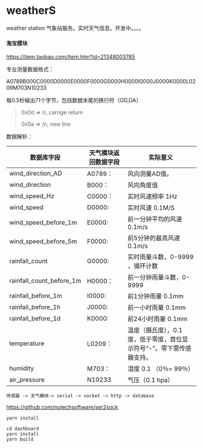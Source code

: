 # weatherS
weather station 气象站服务。实时天气信息。开发中。。。。

#### 淘宝模块
https://item.taobao.com/item.htm?id=21348003785

专业测量数据格式：

A0789B000C0000D0000E0000F0000G0000H0000I0000J0000K0000L0209M703N10233

每0.5秒输出71个字节，包括数据末尾的换行符（OD,OA）
> 0x0d => /r, carrige return
>
> 0x0a => /n, new line


数据解析：

数据库字段 | 天气模块返回数据字段 | 实际意义
---------- | -------------------- | -------
wind_direction_AD |A0789：| 风向测量AD值。
wind_direction |B000： | 风向角度值
wind_speed_Hz |C0000：| 实时风速频率 1Hz
wind_speed |D0000: | 实时风速 0.1M/S
wind_speed_before_1m |E0000: | 前一分钟平均的风速 0.1m/s
wind_speed_before_5m |F0000: | 前5分钟的最高风速 0.1m/s
rainfall_count|G0000: | 实时雨量斗数，0-9999 ，循环计数
rainfall_count_before_1m |H0000：| 前一分钟雨量斗数，0-9999
rainfall_before_1m |I0000: | 前1分钟雨量 0.1mm
rainfall_before_1h |J0000: | 前一小时雨量 0.1mm
rainfall_before_1d |K0000: | 前24小时雨量  0.1mm
temperature |L0209：| 温度（摄氏度），0.1度，低于零度，首位显示符号“-”。零下需传感器支持。
humidity |M703： | 湿度 0.1 （0％= 99％）
air_pressure |N10233 | 气压（0.1 hpa）

```
传感器 -> 天气模块-> serial -> socket -> http -> database
```

https://github.com/nutechsoftware/ser2sock


```
yarn install

cd dashboard
yarn install
yarn build
```

